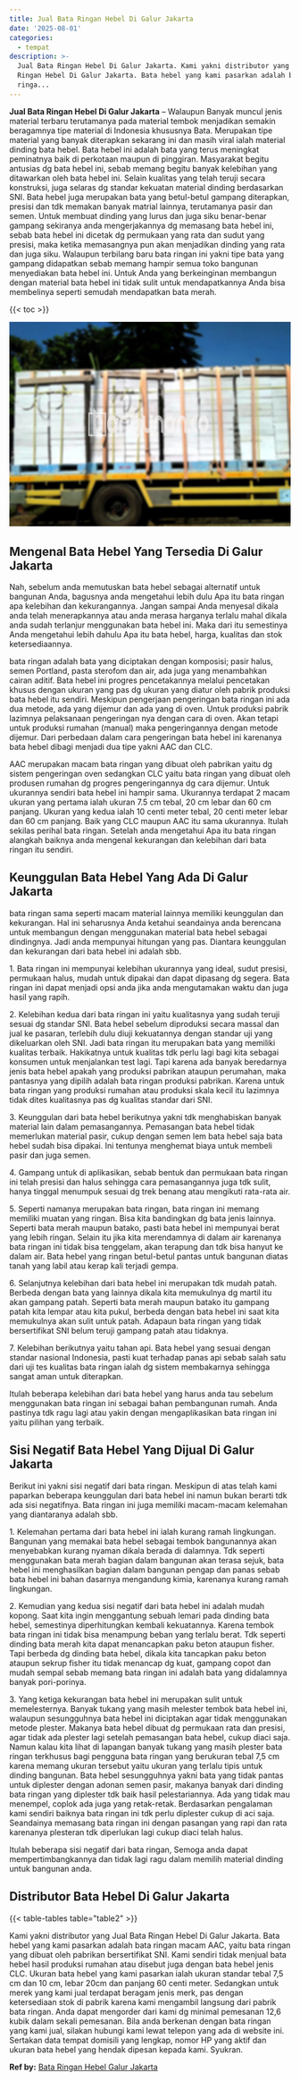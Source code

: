 ```yaml
---
title: Jual Bata Ringan Hebel Di Galur Jakarta
date: '2025-08-01'
categories:
  - tempat
description: >-
  Jual Bata Ringan Hebel Di Galur Jakarta. Kami yakni distributor yang Jual Bata
  Ringan Hebel Di Galur Jakarta. Bata hebel yang kami pasarkan adalah bata
  ringa...
---
```


**Jual Bata Ringan Hebel Di Galur Jakarta** – Walaupun Banyak muncul jenis material terbaru terutamanya pada material tembok menjadikan semakin beragamnya tipe material di Indonesia khususnya Bata. Merupakan tipe material yang banyak diterapkan sekarang ini dan masih viral ialah material dinding bata hebel. Bata hebel ini adalah bata yang terus meningkat peminatnya baik di perkotaan maupun di pinggiran. Masyarakat begitu antusias dg bata hebel ini, sebab memang begitu banyak kelebihan yang ditawarkan oleh bata hebel ini. Selain kualitas yang telah teruji secara konstruksi, juga selaras dg standar kekuatan material dinding berdasarkan SNI. Bata hebel juga merupakan bata yang betul-betul gampang diterapkan, presisi dan tdk memakan banyak matrial lainnya, terutamanya pasir dan semen. Untuk membuat dinding yang lurus dan juga siku benar-benar gampang sekiranya anda mengerjakannya dg memasang bata hebel ini, sebab bata hebel ini dicetak dg permukaan yang rata dan sudut yang presisi, maka ketika memasangnya pun akan menjadikan dinding yang rata dan juga siku. Walaupun terbilang baru bata ringan ini yakni tipe bata yang gampang didapatkan sebab memang hampir semua toko bangunan menyediakan bata hebel ini. Untuk Anda yang berkeinginan membangun dengan material bata hebel ini tidak sulit untuk mendapatkannya Anda bisa membelinya seperti semudah mendapatkan bata merah.

{{< toc >}}

![Jual Bata Ringan Hebel Di Galur Jakarta](/images/jual-hebel-murah-19.png)

## Mengenal Bata Hebel Yang Tersedia Di Galur Jakarta

Nah, sebelum anda memutuskan bata hebel sebagai alternatif untuk bangunan Anda, bagusnya anda mengetahui lebih dulu Apa itu bata ringan apa kelebihan dan kekurangannya. Jangan sampai Anda menyesal dikala anda telah menerapkannya atau anda merasa harganya terlalu mahal dikala anda sudah terlanjur menggunakan bata hebel ini. Maka dari itu semestinya Anda mengetahui lebih dahulu Apa itu bata hebel, harga, kualitas dan stok ketersediaannya.

bata ringan adalah bata yang diciptakan dengan komposisi; pasir halus, semen Portland, pasta sterofom dan air, ada juga yang menambahkan cairan aditif. Bata hebel ini progres pencetakannya melalui pencetakan khusus dengan ukuran yang pas dg ukuran yang diatur oleh pabrik produksi bata hebel itu sendiri. Meskipun pengerjaan pengeringan bata ringan ini ada dua metode, ada yang dijemur dan ada yang di oven. Untuk produksi pabrik lazimnya pelaksanaan pengeringan nya dengan cara di oven. Akan tetapi untuk produksi rumahan (manual) maka pengeringannya dengan metode dijemur. Dari perbedaan dalam cara pengeringan bata hebel ini karenanya bata hebel dibagi menjadi dua tipe yakni AAC dan CLC.

AAC merupakan macam bata ringan yang dibuat oleh pabrikan yaitu dg sistem pengeringan oven sedangkan CLC yaitu bata ringan yang dibuat oleh produsen rumahan dg progres pengeringannya dg cara dijemur. Untuk ukurannya sendiri bata hebel ini hampir sama. Ukurannya terdapat 2 macam ukuran yang pertama ialah ukuran 7.5 cm tebal, 20 cm lebar dan 60 cm panjang. Ukuran yang kedua ialah 10 centi meter tebal, 20 centi meter lebar dan 60 cm panjang. Baik yang CLC maupun AAC itu sama ukurannya. Itulah sekilas perihal bata ringan. Setelah anda mengetahui Apa itu bata ringan alangkah baiknya anda mengenal kekurangan dan kelebihan dari bata ringan itu sendiri.

## Keunggulan Bata Hebel Yang Ada Di Galur Jakarta

bata ringan sama seperti macam material lainnya memiliki keunggulan dan kekurangan. Hal ini seharusnya Anda ketahui seandainya anda berencana untuk membangun dengan menggunakan material bata hebel sebagai dindingnya. Jadi anda mempunyai hitungan yang pas. Diantara keunggulan dan kekurangan dari bata hebel ini adalah sbb.

1\. Bata ringan ini mempunyai kelebihan ukurannya yang ideal, sudut presisi, permukaan halus, mudah untuk dipakai dan dapat dipasang dg segera. Bata ringan ini dapat menjadi opsi anda jika anda mengutamakan waktu dan juga hasil yang rapih.

2\. Kelebihan kedua dari bata ringan ini yaitu kualitasnya yang sudah teruji sesuai dg standar SNI. Bata hebel sebelum diproduksi secara massal dan jual ke pasaran, terlebih dulu diuji kekuatannya dengan standar uji yang dikeluarkan oleh SNI. Jadi bata ringan itu merupakan bata yang memiliki kualitas terbaik. Hakikatnya untuk kualitas tdk perlu lagi bagi kita sebagai konsumen untuk menjalankan test lagi. Tapi karena ada banyak beredarnya jenis bata hebel apakah yang produksi pabrikan ataupun perumahan, maka pantasnya yang dipilih adalah bata ringan produksi pabrikan. Karena untuk bata ringan yang produksi rumahan atau produksi skala kecil itu lazimnya tidak dites kualitasnya pas dg kualitas standar dari SNI.

3\. Keunggulan dari bata hebel berikutnya yakni tdk menghabiskan banyak material lain dalam pemasangannya. Pemasangan bata hebel tidak memerlukan material pasir, cukup dengan semen lem bata hebel saja bata hebel sudah bisa dipakai. Ini tentunya menghemat biaya untuk membeli pasir dan juga semen.

4\. Gampang untuk di aplikasikan, sebab bentuk dan permukaan bata ringan ini telah presisi dan halus sehingga cara pemasangannya juga tdk sulit, hanya tinggal menumpuk sesuai dg trek benang atau mengikuti rata-rata air.

5\. Seperti namanya merupakan bata ringan, bata ringan ini memang memiliki muatan yang ringan. Bisa kita bandingkan dg bata jenis lainnya. Seperti bata merah maupun batako, pasti bata hebel ini mempunyai berat yang lebih ringan. Selain itu jika kita merendamnya di dalam air karenanya bata ringan ini tidak bisa tenggelam, akan terapung dan tdk bisa hanyut ke dalam air. Bata hebel yang ringan betul-betul pantas untuk bangunan diatas tanah yang labil atau kerap kali terjadi gempa.

6\. Selanjutnya kelebihan dari bata hebel ini merupakan tdk mudah patah. Berbeda dengan bata yang lainnya dikala kita memukulnya dg martil itu akan gampang patah. Seperti bata merah maupun batako itu gampang patah kita lempar atau kita pukul, berbeda dengan bata hebel ini saat kita memukulnya akan sulit untuk patah. Adapaun bata ringan yang tidak bersertifikat SNI belum teruji gampang patah atau tidaknya.

7\. Kelebihan berikutnya yaitu tahan api. Bata hebel yang sesuai dengan standar nasional Indonesia, pasti kuat terhadap panas api sebab salah satu dari uji tes kualitas bata ringan ialah dg sistem membakarnya sehingga sangat aman untuk diterapkan.

Itulah beberapa kelebihan dari bata hebel yang harus anda tau sebelum menggunakan bata ringan ini sebagai bahan pembangunan rumah. Anda pastinya tdk ragu lagi atau yakin dengan mengaplikasikan bata ringan ini yaitu pilihan yang terbaik.

## Sisi Negatif Bata Hebel Yang Dijual Di Galur Jakarta

Berikut ini yakni sisi negatif dari bata ringan. Meskipun di atas telah kami paparkan beberapa keunggulan dari bata hebel ini namun bukan berarti tdk ada sisi negatifnya. Bata ringan ini juga memiliki macam-macam kelemahan yang diantaranya adalah sbb.

1\. Kelemahan pertama dari bata hebel ini ialah kurang ramah lingkungan. Bangunan yang memakai bata hebel sebagai tembok bangunannya akan menyebabkan kurang nyaman dikala berada di dalamnya. Tdk seperti menggunakan bata merah bagian dalam bangunan akan terasa sejuk, bata hebel ini menghasilkan bagian dalam bangunan pengap dan panas sebab bata hebel ini bahan dasarnya mengandung kimia, karenanya kurang ramah lingkungan.

2\. Kemudian yang kedua sisi negatif dari bata hebel ini adalah mudah kopong. Saat kita ingin menggantung sebuah lemari pada dinding bata hebel, semestinya diperhitungkan kembali kekuatannya. Karena tembok bata ringan ini tidak bisa menampung beban yang terlalu berat. Tdk seperti dinding bata merah kita dapat menancapkan paku beton ataupun fisher. Tapi berbeda dg dinding bata hebel, dikala kita tancapkan paku beton ataupun sekrup fisher itu tidak menancap dg kuat, gampang copot dan mudah sempal sebab memang bata ringan ini adalah bata yang didalamnya banyak pori-porinya.

3\. Yang ketiga kekurangan bata hebel ini merupakan sulit untuk memelesternya. Banyak tukang yang masih melester tembok bata hebel ini, walaupun sesungguhnya bata hebel ini diciptakan agar tidak menggunakan metode plester. Makanya bata hebel dibuat dg permukaan rata dan presisi, agar tidak ada plester lagi setelah pemasangan bata hebel, cukup diaci saja. Namun kalau kita lihat di lapangan banyak tukang yang masih plester bata ringan terkhusus bagi pengguna bata ringan yang berukuran tebal 7,5 cm karena memang ukuran tersebut yaitu ukuran yang terlalu tipis untuk dinding bangunan. Bata hebel sesungguhnya yakni bata yang tidak pantas untuk diplester dengan adonan semen pasir, makanya banyak dari dinding bata ringan yang diplester tdk baik hasil pelestariannya. Ada yang tidak mau menempel, coplok ada juga yang retak-retak. Berdasarkan pengalaman kami sendiri baiknya bata ringan ini tdk perlu diplester cukup di aci saja. Seandainya memasang bata ringan ini dengan pasangan yang rapi dan rata karenanya plesteran tdk diperlukan lagi cukup diaci telah halus.

Itulah beberapa sisi negatif dari bata ringan, Semoga anda dapat mempertimbangkannya dan tidak lagi ragu dalam memilih material dinding untuk bangunan anda.

## Distributor Bata Hebel Di Galur Jakarta

{{< table-tables table="table2" >}}

Kami yakni distributor yang Jual Bata Ringan Hebel Di Galur Jakarta. Bata hebel yang kami pasarkan adalah bata ringan macam AAC, yaitu bata ringan yang dibuat oleh pabrikan bersertifikat SNI. Kami sendiri tidak menjual bata hebel hasil produksi rumahan atau disebut juga dengan bata hebel jenis CLC. Ukuran bata hebel yang kami pasarkan ialah ukuran standar tebal 7,5 cm dan 10 cm, lebar 20cm dan panjang 60 centi meter. Sedangkan untuk merek yang kami jual terdapat beragam jenis merk, pas dengan ketersediaan stok di pabrik karena kami mengambil langsung dari pabrik bata ringan. Anda dapat mengorder dari kami dg minimal pemesanan 12,6 kubik dalam sekali pemesanan. Bila anda berkenan dengan bata ringan yang kami jual, silakan hubungi kami lewat telepon yang ada di website ini. Sertakan data tempat domisili yang lengkap, nomor HP yang aktif dan ukuran bata hebel yang hendak dipesan kepada kami. Syukran.

**Ref by:** [Bata Ringan Hebel Galur Jakarta](https://id.wikipedia.org/wiki/Bata)
